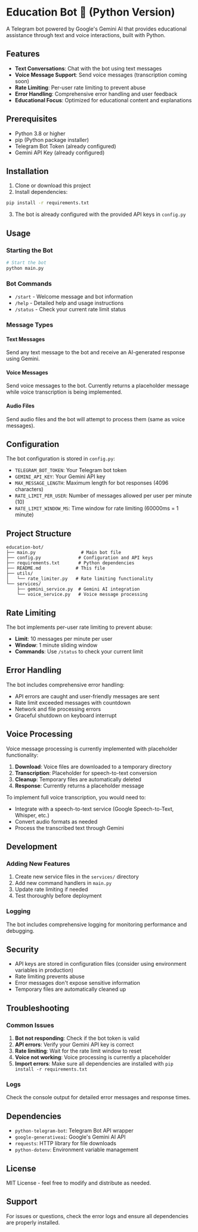 # Education Bot 🤖 (Python Version)

A Telegram bot powered by Google's Gemini AI that provides educational assistance through text and voice interactions, built with Python.

## Features

- **Text Conversations**: Chat with the bot using text messages
- **Voice Message Support**: Send voice messages (transcription coming soon)
- **Rate Limiting**: Per-user rate limiting to prevent abuse
- **Error Handling**: Comprehensive error handling and user feedback
- **Educational Focus**: Optimized for educational content and explanations

## Prerequisites

- Python 3.8 or higher
- pip (Python package installer)
- Telegram Bot Token (already configured)
- Gemini API Key (already configured)

## Installation

1. Clone or download this project
2. Install dependencies:

```bash
pip install -r requirements.txt
```

3. The bot is already configured with the provided API keys in `config.py`

## Usage

### Starting the Bot

```bash
# Start the bot
python main.py
```

### Bot Commands

- `/start` - Welcome message and bot information
- `/help` - Detailed help and usage instructions
- `/status` - Check your current rate limit status

### Message Types

#### Text Messages
Send any text message to the bot and receive an AI-generated response using Gemini.

#### Voice Messages
Send voice messages to the bot. Currently returns a placeholder message while voice transcription is being implemented.

#### Audio Files
Send audio files and the bot will attempt to process them (same as voice messages).

## Configuration

The bot configuration is stored in `config.py`:

- `TELEGRAM_BOT_TOKEN`: Your Telegram bot token
- `GEMINI_API_KEY`: Your Gemini API key
- `MAX_MESSAGE_LENGTH`: Maximum length for bot responses (4096 characters)
- `RATE_LIMIT_PER_USER`: Number of messages allowed per user per minute (10)
- `RATE_LIMIT_WINDOW_MS`: Time window for rate limiting (60000ms = 1 minute)

## Project Structure

```
education-bot/
├── main.py                 # Main bot file
├── config.py              # Configuration and API keys
├── requirements.txt       # Python dependencies
├── README.md             # This file
├── utils/
│   └── rate_limiter.py   # Rate limiting functionality
└── services/
    ├── gemini_service.py  # Gemini AI integration
    └── voice_service.py   # Voice message processing
```

## Rate Limiting

The bot implements per-user rate limiting to prevent abuse:

- **Limit**: 10 messages per minute per user
- **Window**: 1 minute sliding window
- **Commands**: Use `/status` to check your current limit

## Error Handling

The bot includes comprehensive error handling:

- API errors are caught and user-friendly messages are sent
- Rate limit exceeded messages with countdown
- Network and file processing errors
- Graceful shutdown on keyboard interrupt

## Voice Processing

Voice message processing is currently implemented with placeholder functionality:

1. **Download**: Voice files are downloaded to a temporary directory
2. **Transcription**: Placeholder for speech-to-text conversion
3. **Cleanup**: Temporary files are automatically deleted
4. **Response**: Currently returns a placeholder message

To implement full voice transcription, you would need to:
- Integrate with a speech-to-text service (Google Speech-to-Text, Whisper, etc.)
- Convert audio formats as needed
- Process the transcribed text through Gemini

## Development

### Adding New Features

1. Create new service files in the `services/` directory
2. Add new command handlers in `main.py`
3. Update rate limiting if needed
4. Test thoroughly before deployment

### Logging

The bot includes comprehensive logging for monitoring performance and debugging.

## Security

- API keys are stored in configuration files (consider using environment variables in production)
- Rate limiting prevents abuse
- Error messages don't expose sensitive information
- Temporary files are automatically cleaned up

## Troubleshooting

### Common Issues

1. **Bot not responding**: Check if the bot token is valid
2. **API errors**: Verify your Gemini API key is correct
3. **Rate limiting**: Wait for the rate limit window to reset
4. **Voice not working**: Voice processing is currently a placeholder
5. **Import errors**: Make sure all dependencies are installed with `pip install -r requirements.txt`

### Logs

Check the console output for detailed error messages and response times.

## Dependencies

- `python-telegram-bot`: Telegram Bot API wrapper
- `google-generativeai`: Google's Gemini AI API
- `requests`: HTTP library for file downloads
- `python-dotenv`: Environment variable management

## License

MIT License - feel free to modify and distribute as needed.

## Support

For issues or questions, check the error logs and ensure all dependencies are properly installed. 